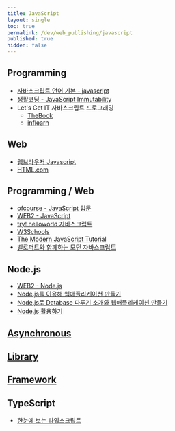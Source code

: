```yaml
---
title: JavaScript
layout: single
toc: true
permalink: /dev/web_publishing/javascript
published: true
hidden: false
---
```


<head>
  <base target="_blank">
</head>



## Programming

- [자바스크립트 언어 기본 - javascript](https://inf.run/omAw)
- [생활코딩 - JavaScript Immutability](https://inf.run/nQPH)
- Let's Get IT 자바스크립트 프로그래밍
  - [TheBook](https://thebook.io/080270/)
  - [inflearn](https://inf.run/HVvj)



## Web

- [웹브라우저 Javascript](https://inf.run/JSTp)
- [HTML.com](https://html.com/javascript/)



## Programming / Web

- [ofcourse - JavaScript 입문](https://ofcourse.kr/js-course/JavaScript-%EC%9E%85%EB%AC%B8)
- [WEB2 - JavaScript](https://inf.run/jVpQ)
- [try! helloworld 자바스크립트](https://thebook.io/006894/)
- [W3Schools](https://www.w3schools.com/js/default.asp)
- [The Modern JavaScript Tutorial](https://javascript.info/)
- [벨로퍼트와 함께하는 모던 자바스크립트](https://learnjs.vlpt.us/)



## Node.js

- [WEB2 - Node.js](https://inf.run/KwAy)
- [Node.js를 이용해 웹애플리케이션 만들기](https://inf.run/9CCM)
- [Node.js로 Database 다루기 소개와 웹애플리케이션 만들기](https://inf.run/v3B3)
- [Node.js 활용하기](https://inf.run/jawQ)



## [Asynchronous](/dev/web_publishing/javascript/asynchronous)



## [Library](/dev/web_publishing/javascript/library)



## [Framework](/dev/web_publishing/javascript/framework)



## TypeScript

- [한눈에 보는 타입스크립트](https://heropy.blog/2020/01/27/typescript/)